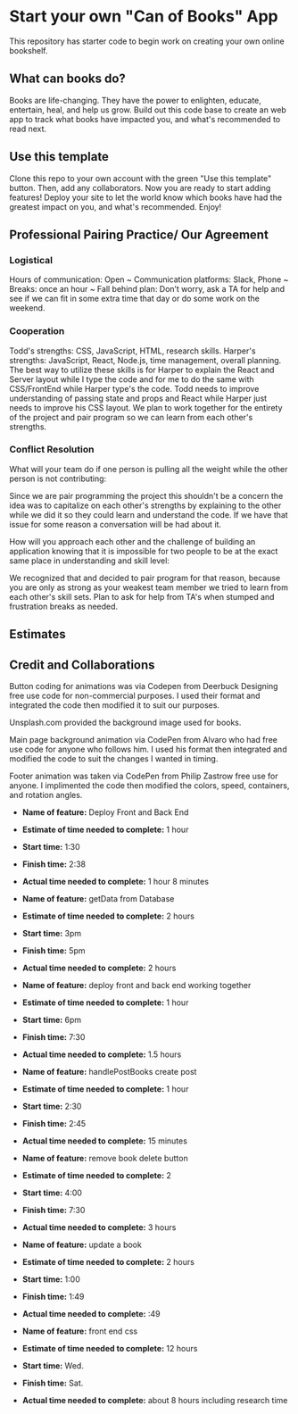 # Start your own "Can of Books" App

This repository has starter code to begin work on creating your own online bookshelf.

## What can books do?

Books are life-changing. They have the power to enlighten, educate, entertain, heal, and help us grow. Build out this code base to create an web app to track what books have impacted you, and what's recommended to read next.

## Use this template

Clone this repo to your own account with the green "Use this template" button. Then, add any collaborators. Now you are ready to start adding features! Deploy your site to let the world know which books have had the greatest impact on you, and what's recommended. Enjoy!

## Professional Pairing Practice/ Our Agreement

### Logistical

Hours of communication: Open ~ Communication platforms: Slack, Phone ~ Breaks: once an hour ~ Fall behind plan: Don’t worry, ask a TA for help and see if we can fit in some extra time that day or do some work on the weekend.

### Cooperation

Todd's strengths:  CSS, JavaScript, HTML, research skills.  Harper's strengths: JavaScript, React, Node.js, time management, overall planning. The best way to utilize these skills is for Harper to explain the React and Server layout while I type the code and for me to do the same with CSS/FrontEnd while Harper type's the code. Todd needs to improve understanding of passing state and props and React while Harper just needs to improve his CSS layout. We plan to work together for the entirety of the project and pair program so we can learn from each other's strengths.

### Conflict Resolution

What will your team do if one person is pulling all the weight while the other person is not contributing:

Since we are pair programming the project this shouldn't be a concern the idea was to capitalize on each other's strengths by explaining to the other while we did it so they could learn and understand the code. If we have that issue for some reason a conversation will be had about it.

How will you approach each other and the challenge of building an application knowing that it is impossible for two people to be at the exact same place in understanding and skill level:

We recognized that and decided to pair program for that reason, because you are only as strong as your weakest team member we tried to learn from each other's skill sets. Plan to ask for help from TA's when stumped and frustration breaks as needed.

## Estimates
<!-- See below -->

## Credit and Collaborations

Button coding for animations was via Codepen from Deerbuck Designing free use code for non-commercial purposes. I used their format and integrated the code then modified it to suit our purposes.

Unsplash.com provided the background image used for books.

Main page background animation via CodePen from Alvaro who had free use code for anyone who follows him. I used his format then integrated and modified the code to suit the changes I wanted in timing.

Footer animation was taken via CodePen from Philip Zastrow free use for anyone. I implimented the code then modified the colors, speed, containers, and rotation angles. 



* **Name of feature:** Deploy Front and Back End
* **Estimate of time needed to complete:** 1 hour
* **Start time:** 1:30
* **Finish time:** 2:38
* **Actual time needed to complete:** 1 hour 8 minutes

* **Name of feature:** getData from Database
* **Estimate of time needed to complete:** 2 hours
* **Start time:** 3pm
* **Finish time:** 5pm
* **Actual time needed to complete:** 2 hours

* **Name of feature:** deploy front and back end working together
* **Estimate of time needed to complete:** 1 hour
* **Start time:** 6pm
* **Finish time:** 7:30
* **Actual time needed to complete:** 1.5 hours

* **Name of feature:** handlePostBooks create post
* **Estimate of time needed to complete:** 1 hour
* **Start time:** 2:30
* **Finish time:** 2:45
* **Actual time needed to complete:** 15 minutes

* **Name of feature:** remove book delete button
* **Estimate of time needed to complete:** 2
* **Start time:** 4:00
* **Finish time:** 7:30
* **Actual time needed to complete:** 3 hours

* **Name of feature:** update a book
* **Estimate of time needed to complete:** 2 hours
* **Start time:** 1:00
* **Finish time:** 1:49
* **Actual time needed to complete:** :49

* **Name of feature:** front end css
* **Estimate of time needed to complete:** 12 hours
* **Start time:** Wed.
* **Finish time:** Sat.
* **Actual time needed to complete:** about 8 hours including research time
